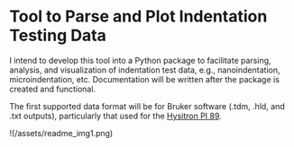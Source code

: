 # Tool to Parse and Plot Indentation Testing Data
I intend to develop this tool into a Python package to facilitate parsing, analysis, and visualization of indentation test data, e.g., nanoindentation, microindentation, etc. Documentation will be written after the package is created and functional. 

The first supported data format will be for Bruker software (.tdm, .hld, and .txt outputs), particularly that used for the [Hysitron PI 89](https://www.bruker.com/en/products-and-solutions/test-and-measurement/nanomechanical-instruments-for-sem-tem/hysitron-pi-89-sem-picoindenter.html).

!(/assets/readme_img1.png)
